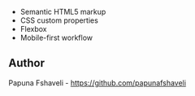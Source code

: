 

- Semantic HTML5 markup
- CSS custom properties
- Flexbox
- Mobile-first workflow

## Author

Papuna Fshaveli - https://github.com/papunafshaveli

